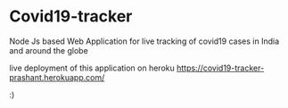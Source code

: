 # Covid19-tracker

Node Js based Web Application for live tracking of covid19 cases in
India and around the globe

live deployment of this application on heroku
https://covid19-tracker-prashant.herokuapp.com/

:)
